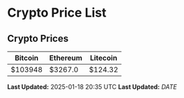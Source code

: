 # Crypto Price List

## Crypto Prices
| Bitcoin | Ethereum | Litecoin |
| ------- | -------- | -------- |
| $103948 | $3267.0 | $124.32 |
**Last Updated:** 2025-01-18 20:35 UTC
**Last Updated:** $DATE$
